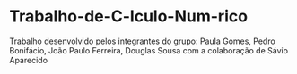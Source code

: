 # Trabalho-de-C-lculo-Num-rico
Trabalho desenvolvido pelos integrantes do grupo: Paula Gomes, Pedro Bonifácio, João Paulo Ferreira, Douglas Sousa com a colaboração de Sávio Aparecido
